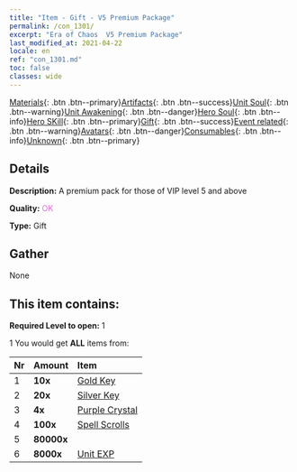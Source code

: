 ```yaml
---
title: "Item - Gift - V5 Premium Package"
permalink: /con_1301/
excerpt: "Era of Chaos  V5 Premium Package"
last_modified_at: 2021-04-22
locale: en
ref: "con_1301.md"
toc: false
classes: wide
---
```

 [Materials](/Items/){: .btn .btn--primary}[Artifacts](/Items/Artifacts/){: .btn .btn--success}[Unit Soul](/Items/UnitSoul/){: .btn .btn--warning}[Unit Awakening](/Items/UnitAwakening/){: .btn .btn--danger}[Hero Soul](/Items/HeroSoul/){: .btn .btn--info}[Hero SKill](/Items/HeroSkill/){: .btn .btn--primary}[Gift](/Items/Gift/){: .btn .btn--success}[Event related](/Items/Events/){: .btn .btn--warning}[Avatars](/Items/Avatars/){: .btn .btn--danger}[Consumables](/Items/Consumables/){: .btn .btn--info}[Unknown](/Items/Unknown/){: .btn .btn--primary}

## Details
 **Description:** A premium pack for those of VIP level 5 and above

 **Quality:** <span style="color: #DA70D6">OK</span>

 **Type:** Gift

## Gather

  None

## This item contains:

 **Required Level to open:** 1

 1 You would get **ALL** items  from:

  | Nr | Amount |     Item    |
  |:---|:-------|:------------|
  | 1 |  **10x** | [Gold Key](/Items/con_783/) |  | 
  | 2 |  **20x** | [Silver Key](/Items/con_693/) |  | 
  | 3 |  **4x** | [Purple Crystal](/Items/con_720/) |  | 
  | 4 |  **100x** | [Spell Scrolls](/Items/con_694/) |  | 
  | 5 |  **80000x** | <i class="fas fa-coins"/> |  | 
  | 6 |  **8000x** | [Unit EXP](/Items/con_902/) |  | 

